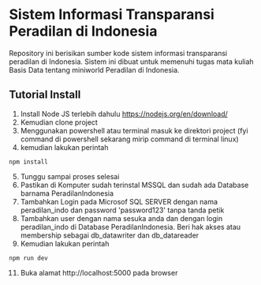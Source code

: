 # Sistem Informasi Transparansi Peradilan di Indonesia
Repository ini berisikan sumber kode sistem informasi transparansi peradilan di Indonesia. Sistem ini dibuat untuk memenuhi tugas mata kuliah Basis Data tentang miniworld Peradilan di Indonesia.

## Tutorial Install
1. Install Node JS terlebih dahulu https://nodejs.org/en/download/
2. Kemudian clone project
3. Menggunakan powershell atau terminal masuk ke direktori project (fyi command di powershell sekarang mirip command di terminal linux)
4. kemudian lakukan perintah
```
npm install
```
5. Tunggu sampai proses selesai
7. Pastikan di Komputer sudah terinstal MSSQL dan sudah ada Database barnama PeradilanIndonesia
8. Tambahkan Login pada Microsof SQL SERVER dengan nama peradilan_indo dan password 'password123' tanpa tanda petik
9. Tambahkan user dengan nama sesuka anda dan dengan login peradilan_indo di Database PeradilanIndonesia. Beri hak akses atau membership sebagai db_datawriter dan db_datareader
10. Kemudian lakukan perintah
```
npm run dev
```
11. Buka alamat http://localhost:5000 pada browser 